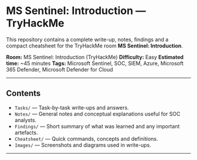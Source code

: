 # MS Sentinel: Introduction — TryHackMe


This repository contains a complete write-up, notes, findings and a compact cheatsheet for the TryHackMe room **MS Sentinel: Introduction**.


**Room:** MS Sentinel: Introduction (TryHackMe)
**Difficulty:** Easy
**Estimated time:** ~45 minutes
**Tags:** Microsoft Sentinel, SOC, SIEM, Azure, Microsoft 365 Defender, Microsoft Defender for Cloud


---


## Contents


- `Tasks/` — Task-by-task write-ups and answers.
- `Notes/` — General notes and conceptual explanations useful for SOC analysts.
- `Findings/` — Short summary of what was learned and any important artefacts.
- `Cheatsheet/` — Quick commands, concepts and definitions.
- `Images/` — Screenshots and diagrams used in write-ups.

---
